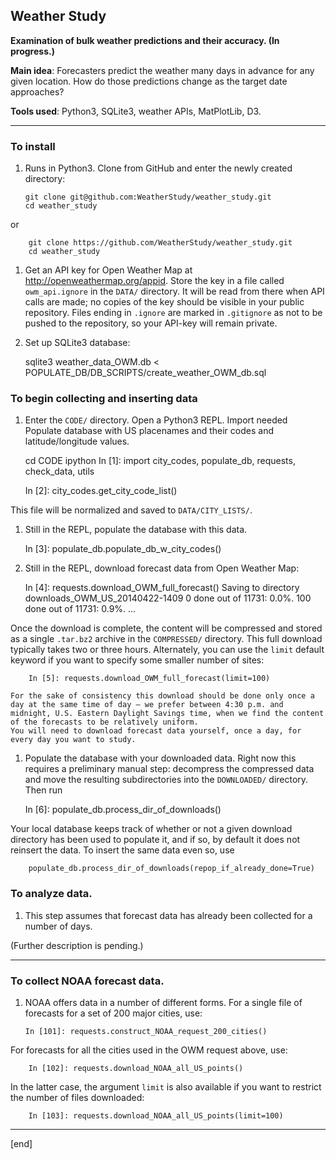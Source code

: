 ## Weather Study

**Examination of bulk weather predictions and their accuracy. (In progress.)**

**Main idea**: Forecasters predict the weather many days in advance for any given location. How do those predictions change as the target date approaches?

**Tools used**: Python3, SQLite3, weather APIs, MatPlotLib, D3.

---

### To install

 1. Runs in Python3. Clone from GitHub and enter the newly created directory:

        git clone git@github.com:WeatherStudy/weather_study.git
        cd weather_study

   or 

        git clone https://github.com/WeatherStudy/weather_study.git
        cd weather_study

 1.  Get an API key for Open Weather Map at http://openweathermap.org/appid. Store the key in a file called `owm_api.ignore` in the `DATA/` directory. It will be read from there when API calls are made; no copies of the key should be visible in your public repository. Files ending in `.ignore` are marked in `.gitignore` as not to be pushed to the repository, so your API-key will remain private.

 1.  Set up SQLite3 database:

        sqlite3 weather_data_OWM.db < POPULATE_DB/DB_SCRIPTS/create_weather_OWM_db.sql

### To begin collecting and inserting data

 1.  Enter the `CODE/` directory. Open a Python3 REPL. Import needed Populate database with US placenames and their codes and latitude/longitude values.

        cd CODE
        ipython
        In [1]: import city_codes, populate_db, requests, check_data, utils
        
        In [2]: city_codes.get_city_code_list()

   This file will be normalized and saved to `DATA/CITY_LISTS/`.

 1.  Still in the REPL, populate the database with this data.

        In [3]: populate_db.populate_db_w_city_codes()

 1.  Still in the REPL, download forecast data from Open Weather Map:

        In [4]: requests.download_OWM_full_forecast()
        Saving to directory downloads_OWM_US_20140422-1409
            0 done out of 11731: 0.0%.
            100 done out of 11731: 0.9%.
            ...

   Once the download is complete, the content will be compressed and stored as a single `.tar.bz2` archive in the `COMPRESSED/` directory. This full download typically takes two or three hours. Alternately, you can use the `limit` default keyword if you want to specify some smaller number of sites:

        In [5]: requests.download_OWM_full_forecast(limit=100)

    For the sake of consistency this download should be done only once a day at the same time of day — we prefer between 4:30 p.m. and midnight, U.S. Eastern Daylight Savings time, when we find the content of the forecasts to be relatively uniform. 
    You will need to download forecast data yourself, once a day, for every day you want to study.

 1.  Populate the database with your downloaded data. Right now this requires a preliminary manual step: decompress the compressed data and move the resulting subdirectories into the `DOWNLOADED/` directory. Then run

        In [6]: populate_db.process_dir_of_downloads()

   Your local database keeps track of whether or not a given download directory has been used to populate it, and if so, by default it does not reinsert the data. To insert the same data even so, use

        populate_db.process_dir_of_downloads(repop_if_already_done=True)

### To analyze data.

 1. This step assumes that forecast data has already been collected for a number of days. 

(Further description is pending.)

---

### To collect NOAA forecast data.

 1. NOAA offers data in a number of different forms. For a single file of forecasts for a set of 200 major cities, use:

        In [101]: requests.construct_NOAA_request_200_cities()

   For forecasts for all the cities used in the OWM request above, use:

        In [102]: requests.download_NOAA_all_US_points()

   In the latter case, the argument `limit` is also available if you want to restrict the number of files downloaded:

        In [103]: requests.download_NOAA_all_US_points(limit=100)

---

[end]
